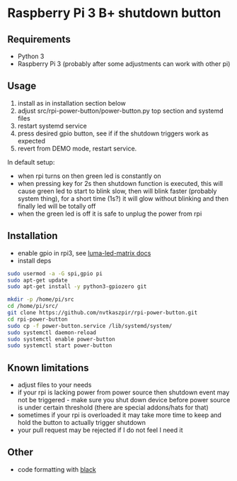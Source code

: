 # Raspberry Pi 3 B+ shutdown button

## Requirements

- Python 3
- Raspberry Pi 3 (probably after some adjustments can work with other pi)

## Usage

1. install as in installation section below
2. adjust src/rpi-power-button/power-button.py top section and systemd files
3. restart systemd service
4. press desired gpio button, see if if the shutdown triggers work as expected
5. revert from DEMO mode, restart service.

In default setup:

- when rpi turns on then green led is constantly on
- when pressing key for 2s then shutdown function is executed,
  this will cause green led to start to blink slow, then will blink
  faster (probably system thing), for a short time (1s?) it will
  glow without blinking and then finally led will be totally off
- when the green led is off it is safe to unplug the power from rpi

## Installation

- enable gpio in rpi3, see [luma-led-matrix docs](https://luma-led-matrix.readthedocs.io/en/latest/install.html)
- install deps

```bash
sudo usermod -a -G spi,gpio pi
sudo apt-get update
sudo apt-get install -y python3-gpiozero git

mkdir -p /home/pi/src
cd /home/pi/src/
git clone https://github.com/nvtkaszpir/rpi-power-button.git
cd rpi-power-button
sudo cp -f power-button.service /lib/systemd/system/
sudo systemctl daemon-reload
sudo systemctl enable power-button
sudo systemctl start power-button
```

## Known limitations

- adjust files to your needs
- if your rpi is lacking power from power source then shutdown event
  may not be triggered - make sure you shut down device before power
  source is under certain threshold (there are special addons/hats for that)
- sometimes if your rpi is overloaded it may take more time to keep and hold
  the button to actually trigger shutdown
- your pull request may be rejected if I do not feel I need it

## Other

- code formatting with [black](https://github.com/psf/black)
